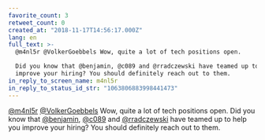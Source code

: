 ```yaml
---
favorite_count: 3
retweet_count: 0
created_at: "2018-11-17T14:56:17.000Z"
lang: en
full_text: >-
  @m4nl5r @VolkerGoebbels Wow, quite a lot of tech positions open. 

  Did you know that @benjamin, @c089 and @rradczewski have teamed up to help you
  improve your hiring? You should definitely reach out to them.
in_reply_to_screen_name: m4nl5r
in_reply_to_status_id_str: "1063806883998441473"
---
```


[@m4nl5r](https://twitter.com/m4nl5r)
[@VolkerGoebbels](https://twitter.com/VolkerGoebbels) Wow, quite a lot of tech
positions open. Did you know that [@benjamin](https://twitter.com/benjamin),
[@c089](https://twitter.com/c089) and
[@rradczewski](https://twitter.com/rradczewski) have teamed up to help you
improve your hiring? You should definitely reach out to them.
